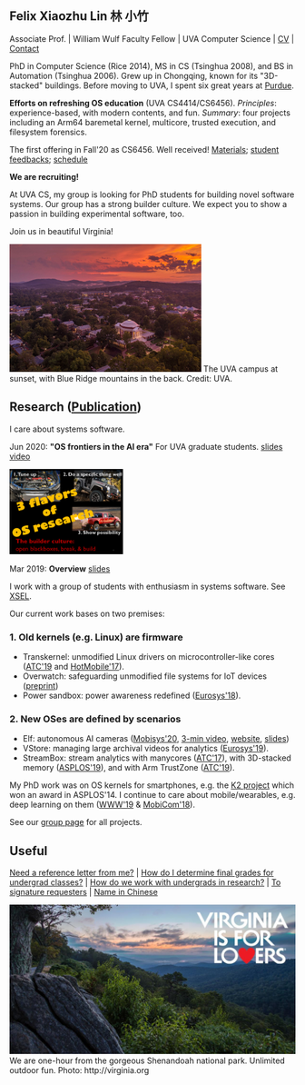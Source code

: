 ## Felix Xiaozhu Lin   林 小竹

Associate Prof. | William Wulf Faculty Fellow | UVA Computer Science | [CV](/cv.pdf) | [Contact](/contact.html)

PhD in Computer Science (Rice 2014), MS in CS (Tsinghua 2008), and BS in Automation (Tsinghua 2006). Grew up in Chongqing, known for its "3D-stacked" buildings. Before moving to UVA, I spent six great years at [Purdue](./leaving.pdf).

<!--- 
**I care system software for addressing challenges raised by new workloads and new hardware. My recent work includes OS support for stream processing, for heterogeneous memory, and for wearable devices.**
-->

**Efforts on refreshing OS education** (UVA CS4414/CS6456). *Principles*: experience-based, with modern contents, and fun. *Summary*: four projects including an Arm64 baremetal kernel, multicore, trusted execution, and filesystem forensics.

The first offering in Fall'20 as CS6456. Well received!  [Materials](https://github.com/fxlin/os-course/tree/master/docs); [student feedbacks](https://github.com/fxlin/os-course/blob/master/Report%20for%20CS%206456%20-%20001%20Operating%20Systems%20Xiaozhu%20Lin_3E9C532B-F1EE-494A-A44F-3B9766CB3912en-US.pdf); [schedule](https://github.com/fxlin/os-course/blob/master/cs6456-fall20-schedule.pdf)

**We are recruiting!**

At UVA CS, my group is looking for PhD students for building novel software systems. Our group has a strong builder culture. We expect you to show a passion in building experimental software, too.

Join us in beautiful Virginia! 

<!---- https://dailyprogress.com/uva-aerial/image_aa006d50-0868-11e4-b818-001a4bcf6878.html The UVA campus in the Fall, [credits](https://dailyprogress.com/uva-aerial/image_aa006d50-0868-11e4-b818-001a4bcf6878.html) -->

<img src="img\sunset_grounds_ss_18.jpg" alt="img/aerial.img" style="zoom: 33%;" />
The UVA campus at sunset, with Blue Ridge mountains in the back. Credit: UVA.



## Research ([Publication](https://thexsel.github.io/papers.html))

<!--- 
I care about systems software -- mostly for computers consuming power roughly in the (10 Milliwatt, 500 Watt) range. 
Today they include sensors, smart phones/devices, and edge servers. 
-->

I care about systems software. 

Jun 2020: **"OS frontiers in the AI era"** For UVA graduate students. [slides](https://www.slideshare.net/secret/4GjP2jyTXuau6x) [video](https://youtu.be/Ntm388nz2CY)

<a href="https://www.slideshare.net/secret/4GjP2jyTXuau6x/">
<img src="/img/3flavors.png" width="200">
</a>  


Mar 2019: **Overview** [slides](https://www.slideshare.net/secret/JS0VXXRm579Wnu)

<!-- **My _kenshō_ on systems research** (2018-12) [PDF]()
-->

I work with a group of students with enthusiasm in systems software. See [XSEL](http://xsel.rocks). 

Our current work bases on two premises: 

### 1. Old kernels (e.g. Linux) are firmware 
* Transkernel: unmodified Linux drivers on microcontroller-like cores ([ATC'19](https://arxiv.org/abs/1811.05000) and [HotMobile'17](https://thexsel.github.io/papers/hotmobile17.pdf)).
* Overwatch: safeguarding unmodified file systems for IoT devices ([preprint](https://arxiv.org/abs/1902.06327))
* Power sandbox: power awareness redefined ([Eurosys'18](https://thexsel.github.io/p/psbox/index.html)).

### 2. New OSes are defined by scenarios 
* Elf: autonomous AI cameras ([Mobisys'20](https://arxiv.org/abs/1909.00841), [3-min video](https://www.dropbox.com/s/rv71kw1frkp9yqu/elf-3min.mp4?dl=0), [website](https://xumengwei.github.io/projects/elf.html), [slides](https://xumengwei.github.io/files/MobiSys-Elf-slides.pdf))
* VStore: managing large archival videos for analytics ([Eurosys'19](https://arxiv.org/abs/1810.01794)). 
* StreamBox: stream analytics with manycores ([ATC'17](https://thexsel.github.io/p/streambox/index.html)), with 3D-stacked memory ([ASPLOS'19](https://arxiv.org/abs/1901.01328)), and with Arm TrustZone ([ATC'19](https://arxiv.org/abs/1808.05078)).


My PhD work was on OS kernels for smartphones, e.g. the [K2 project](http://www.k2os.org) which won an award in ASPLOS'14. I continue to care about mobile/wearables, e.g. deep learning on them ([WWW'19](https://arxiv.org/abs/1812.05448) & [MobiCom'18](https://arxiv.org/abs/1712.01670)). 

See our [group page](http://xsel.rocks) for all projects.

<!---
At Purdue, I work with a group of graduate students who share the above opinion (sometimes). See our [group page](http://xsel.rocks) for all the projects.
-->

## Useful 

[Need a reference letter from me?](/letter-policy.pdf)
| [How do I determine final grades for undergrad classes?](/final-grades.pdf)
| [How do we work with undergrads in research?](/undergrad-research.pdf)
| [To signature requesters](/sign.html)
| [Name in Chinese](/img/name.jpg)

<img src="img\forlovers.jpg" alt="img/forlovers.img" style="zoom:50%;" />
We are one-hour from the gorgeous Shenandoah national park. Unlimited outdoor fun. Photo: http://virginia.org



